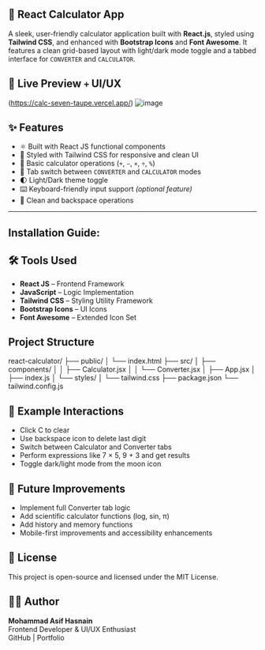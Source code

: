 ## 🧮 React Calculator App
A sleek, user-friendly calculator application built with **React.js**, styled using **Tailwind CSS**, and enhanced with **Bootstrap Icons** and **Font Awesome**. It features a clean grid-based layout with light/dark mode toggle and a tabbed interface for `CONVERTER` and `CALCULATOR`.

## 🌟 Live Preview `+` UI/UX
(https://calc-seven-taupe.vercel.app/)
![image](https://github.com/user-attachments/assets/5c3378ae-150f-471c-9d73-45f093c8aec2)

## ✨ Features
- ⚛️ Built with React JS functional components
- 🎨 Styled with Tailwind CSS for responsive and clean UI
- 🔢 Basic calculator operations (`+`, `−`, `×`, `÷`, `%`)
- 🧭 Tab switch between `CONVERTER` and `CALCULATOR` modes
- 🌓 Light/Dark theme toggle
- ⌨️ Keyboard-friendly input support *(optional feature)*
- 🔁 Clean and backspace operations

---
## Installation Guide:
## 🛠 Tools Used
- **React JS** – Frontend Framework
- **JavaScript** – Logic Implementation
- **Tailwind CSS** – Styling Utility Framework
- **Bootstrap Icons** – UI Icons
- **Font Awesome** – Extended Icon Set


## 

## Project Structure
react-calculator/
├── public/
│ └── index.html
├── src/
│ ├── components/
│ │ ├── Calculator.jsx
│ │ └── Converter.jsx
│ ├── App.jsx
│ ├── index.js
│ └── styles/
│ └── tailwind.css
├── package.json
└── tailwind.config.js
## 🧪 Example Interactions
- Click C to clear
- Use backspace icon to delete last digit
- Switch between Calculator and Converter tabs
- Perform expressions like 7 × 5, 9 + 3 and get results
- Toggle dark/light mode from the moon icon

## 🔮 Future Improvements
- Implement full Converter tab logic
- Add scientific calculator functions (log, sin, π)
- Add history and memory functions
- Mobile-first improvements and accessibility enhancements
  
## 📜 License
This project is open-source and licensed under the MIT License.
## 👨‍💻 Author
**Mohammad Asif Hasnain**  
 Frontend Developer & UI/UX Enthusiast  
 GitHub | Portfolio






